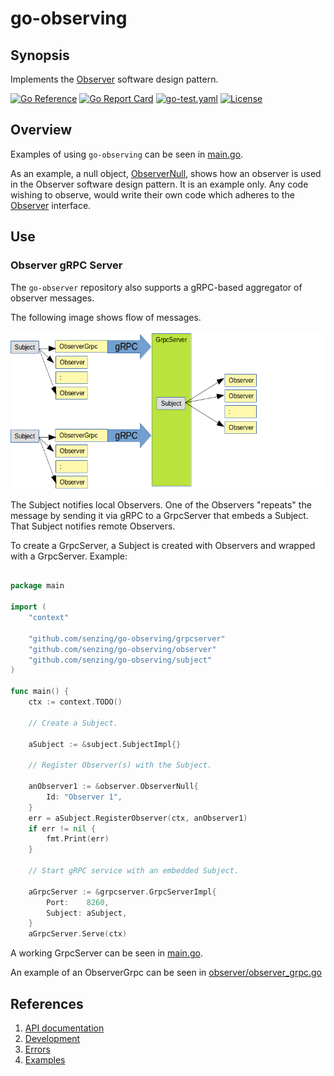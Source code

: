 # go-observing

## Synopsis

Implements the
[Observer](https://en.wikipedia.org/wiki/Observer_pattern)
software design pattern.

[![Go Reference](https://pkg.go.dev/badge/github.com/senzing/go-observing.svg)](https://pkg.go.dev/github.com/senzing/go-observing)
[![Go Report Card](https://goreportcard.com/badge/github.com/senzing/go-observing)](https://goreportcard.com/report/github.com/senzing/go-observing)
[![go-test.yaml](https://github.com/Senzing/go-observing/actions/workflows/go-test.yaml/badge.svg)](https://github.com/Senzing/go-observing/actions/workflows/go-test.yaml)
[![License](https://img.shields.io/badge/License-Apache2-brightgreen.svg)](https://github.com/Senzing/go-observing/blob/main/LICENSE)

## Overview

Examples of using `go-observing` can be seen in
[main.go](main.go).

As an example, a null object,
[ObserverNull](observer/observer_null.go),
shows how an observer is used in the Observer software design pattern.
It is an example only.
Any code wishing to observe, would write their own code
which adheres to the
[Observer](observer/main.go)
interface.

## Use

### Observer gRPC Server

The `go-observer` repository also supports a gRPC-based aggregator of observer messages.

The following image shows flow of messages.

![Image of architecture](docs/img/repeater.png)

The Subject notifies local Observers.  One of the Observers "repeats"
the message by sending it via gRPC to a GrpcServer that embeds a Subject.
That Subject notifies remote Observers.

To create a GrpcServer, a Subject is created with Observers and wrapped with a GrpcServer.
Example:

```go

package main

import (
    "context"

    "github.com/senzing/go-observing/grpcserver"
    "github.com/senzing/go-observing/observer"
    "github.com/senzing/go-observing/subject"
)

func main() {
    ctx := context.TODO()

    // Create a Subject.

    aSubject := &subject.SubjectImpl{}

    // Register Observer(s) with the Subject.

    anObserver1 := &observer.ObserverNull{
        Id: "Observer 1",
    }
    err = aSubject.RegisterObserver(ctx, anObserver1)
    if err != nil {
        fmt.Print(err)
    }

    // Start gRPC service with an embedded Subject.

    aGrpcServer := &grpcserver.GrpcServerImpl{
        Port:    8260,
        Subject: aSubject,
    }
    aGrpcServer.Serve(ctx)
```

A working GrpcServer can be seen in
[main.go](main.go).

An example of an ObserverGrpc can be seen in
[observer/observer_grpc.go](observer/observer_grpc.go)

## References

1. [API documentation](https://pkg.go.dev/github.com/senzing/go-observing)
1. [Development](docs/development.md)
1. [Errors](docs/errors.md)
1. [Examples](docs/examples.md)

